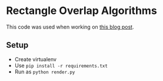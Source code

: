 # Rectangle Overlap Algorithms

This code was used when working on [this blog post](https://mikekling.com/comparing-algorithms-for-dispersing-overlapping-rectangles/).

## Setup

* Create virtualenv
* Use `pip install -r requirements.txt`
* Run as `python render.py`
